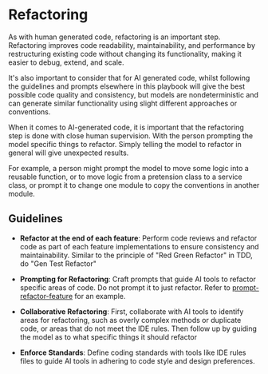 # Refactoring

As with human generated code, refactoring is an important step. Refactoring improves code readability, maintainability, and performance by restructuring existing code without changing its functionality, making it easier to debug, extend, and scale.

It's also important to consider that for AI generated code, whilst following the guidelines and prompts elsewhere in this playbook will give the best possible code quality and consistency, but models are nondeterministic and can generate similar functionality using slight different approaches or conventions.

When it comes to AI-generated code, it is important that the refactoring step is done with close human supervision.  With the person prompting the model specific things to refactor. Simply telling the model to refactor in general will give unexpected results.  

For example, a person might prompt the model to move some logic into a reusable function, or to move logic from a pretension class to a service class, or prompt it to change one module to copy the conventions in another module.

## Guidelines

- **Refactor at the end of each feature**: Perform code reviews and refactor code as part of each feature implementations to ensure consistency and maintainability. Similar to the principle of "Red Green Refactor" in TDD, do "Gen Test Refactor"

- **Prompting for Refactoring**: Craft prompts that guide AI tools to refactor specific areas of code. Do not prompt it to just refactor.  Refer to [prompt-refactor-feature](../prompt-library/refactoring/prompt-refactor-feature.md) for an example.

- **Collaborative Refactoring**: First, collaborate with AI tools to identify areas for refactoring, such as overly complex methods or duplicate code, or areas that do not meet the IDE rules. Then follow up by guiding the model as to what specific things it should refactor 

- **Enforce Standards**: Define coding standards with tools like IDE rules files to guide AI tools in adhering to code style and design preferences.





 